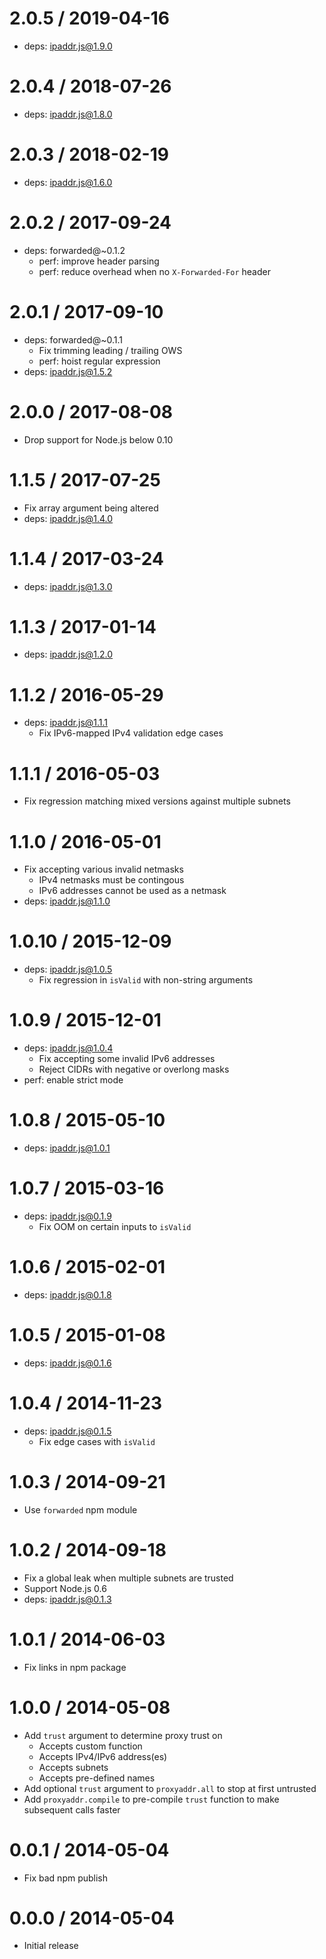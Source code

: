 # 2.0.5 / 2019-04-16

- deps: ipaddr.js@1.9.0

# 2.0.4 / 2018-07-26

- deps: ipaddr.js@1.8.0

# 2.0.3 / 2018-02-19

- deps: ipaddr.js@1.6.0

# 2.0.2 / 2017-09-24

- deps: forwarded@~0.1.2
  - perf: improve header parsing
  - perf: reduce overhead when no `X-Forwarded-For` header

# 2.0.1 / 2017-09-10

- deps: forwarded@~0.1.1
  - Fix trimming leading / trailing OWS
  - perf: hoist regular expression
- deps: ipaddr.js@1.5.2

# 2.0.0 / 2017-08-08

- Drop support for Node.js below 0.10

# 1.1.5 / 2017-07-25

- Fix array argument being altered
- deps: ipaddr.js@1.4.0

# 1.1.4 / 2017-03-24

- deps: ipaddr.js@1.3.0

# 1.1.3 / 2017-01-14

- deps: ipaddr.js@1.2.0

# 1.1.2 / 2016-05-29

- deps: ipaddr.js@1.1.1
  - Fix IPv6-mapped IPv4 validation edge cases

# 1.1.1 / 2016-05-03

- Fix regression matching mixed versions against multiple subnets

# 1.1.0 / 2016-05-01

- Fix accepting various invalid netmasks
  - IPv4 netmasks must be contingous
  - IPv6 addresses cannot be used as a netmask
- deps: ipaddr.js@1.1.0

# 1.0.10 / 2015-12-09

- deps: ipaddr.js@1.0.5
  - Fix regression in `isValid` with non-string arguments

# 1.0.9 / 2015-12-01

- deps: ipaddr.js@1.0.4
  - Fix accepting some invalid IPv6 addresses
  - Reject CIDRs with negative or overlong masks
- perf: enable strict mode

# 1.0.8 / 2015-05-10

- deps: ipaddr.js@1.0.1

# 1.0.7 / 2015-03-16

- deps: ipaddr.js@0.1.9
  - Fix OOM on certain inputs to `isValid`

# 1.0.6 / 2015-02-01

- deps: ipaddr.js@0.1.8

# 1.0.5 / 2015-01-08

- deps: ipaddr.js@0.1.6

# 1.0.4 / 2014-11-23

- deps: ipaddr.js@0.1.5
  - Fix edge cases with `isValid`

# 1.0.3 / 2014-09-21

- Use `forwarded` npm module

# 1.0.2 / 2014-09-18

- Fix a global leak when multiple subnets are trusted
- Support Node.js 0.6
- deps: ipaddr.js@0.1.3

# 1.0.1 / 2014-06-03

- Fix links in npm package

# 1.0.0 / 2014-05-08

- Add `trust` argument to determine proxy trust on
  - Accepts custom function
  - Accepts IPv4/IPv6 address(es)
  - Accepts subnets
  - Accepts pre-defined names
- Add optional `trust` argument to `proxyaddr.all` to
  stop at first untrusted
- Add `proxyaddr.compile` to pre-compile `trust` function
  to make subsequent calls faster

# 0.0.1 / 2014-05-04

- Fix bad npm publish

# 0.0.0 / 2014-05-04

- Initial release
